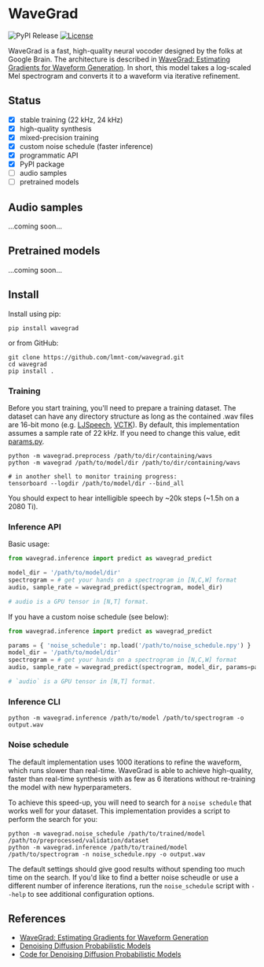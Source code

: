 # WaveGrad
![PyPI Release](https://img.shields.io/pypi/v/wavegrad?label=release) [![License](https://img.shields.io/github/license/lmnt-com/wavegrad)](https://github.com/lmnt-com/wavegrad/blob/master/LICENSE)

WaveGrad is a fast, high-quality neural vocoder designed by the folks at Google Brain. The architecture is described in [WaveGrad: Estimating Gradients for Waveform Generation](https://arxiv.org/pdf/2009.00713.pdf). In short, this model takes a log-scaled Mel spectrogram and converts it to a waveform via iterative refinement.

## Status
- [x] stable training (22 kHz, 24 kHz)
- [x] high-quality synthesis
- [x] mixed-precision training
- [x] custom noise schedule (faster inference)
- [x] programmatic API
- [x] PyPI package
- [ ] audio samples
- [ ] pretrained models

## Audio samples
...coming soon...

## Pretrained models
...coming soon...

## Install

Install using pip:
```
pip install wavegrad
```

or from GitHub:
```
git clone https://github.com/lmnt-com/wavegrad.git
cd wavegrad
pip install .
```

### Training
Before you start training, you'll need to prepare a training dataset. The dataset can have any directory structure as long as the contained .wav files are 16-bit mono (e.g. [LJSpeech](https://keithito.com/LJ-Speech-Dataset/), [VCTK](https://pytorch.org/audio/_modules/torchaudio/datasets/vctk.html)). By default, this implementation assumes a sample rate of 22 kHz. If you need to change this value, edit [params.py](https://github.com/lmnt-com/wavegrad/blob/master/src/wavegrad/params.py).

```
python -m wavegrad.preprocess /path/to/dir/containing/wavs
python -m wavegrad /path/to/model/dir /path/to/dir/containing/wavs

# in another shell to monitor training progress:
tensorboard --logdir /path/to/model/dir --bind_all
```

You should expect to hear intelligible speech by ~20k steps (~1.5h on a 2080 Ti).

### Inference API
Basic usage:

```python
from wavegrad.inference import predict as wavegrad_predict

model_dir = '/path/to/model/dir'
spectrogram = # get your hands on a spectrogram in [N,C,W] format
audio, sample_rate = wavegrad_predict(spectrogram, model_dir)

# audio is a GPU tensor in [N,T] format.
```

If you have a custom noise schedule (see below):
```python
from wavegrad.inference import predict as wavegrad_predict

params = { 'noise_schedule': np.load('/path/to/noise_schedule.npy') }
model_dir = '/path/to/model/dir'
spectrogram = # get your hands on a spectrogram in [N,C,W] format
audio, sample_rate = wavegrad_predict(spectrogram, model_dir, params=params)

# `audio` is a GPU tensor in [N,T] format.
```

### Inference CLI
```
python -m wavegrad.inference /path/to/model /path/to/spectrogram -o output.wav
```

### Noise schedule
The default implementation uses 1000 iterations to refine the waveform, which runs slower than real-time. WaveGrad is able to achieve high-quality, faster than real-time synthesis with as few as 6 iterations without re-training the model with new hyperparameters.

To achieve this speed-up, you will need to search for a `noise schedule` that works well for your dataset. This implementation provides a script to perform the search for you:

```
python -m wavegrad.noise_schedule /path/to/trained/model /path/to/preprocessed/validation/dataset
python -m wavegrad.inference /path/to/trained/model /path/to/spectrogram -n noise_schedule.npy -o output.wav
```

The default settings should give good results without spending too much time on the search. If you'd like to find a better noise scheudle or use a different number of inference iterations, run the `noise_schedule` script with `--help` to see additional configuration options.


## References
- [WaveGrad: Estimating Gradients for Waveform Generation](https://arxiv.org/pdf/2009.00713.pdf)
- [Denoising Diffusion Probabilistic Models](https://arxiv.org/pdf/2006.11239.pdf)
- [Code for Denoising Diffusion Probabilistic Models](https://github.com/hojonathanho/diffusion)
